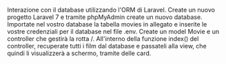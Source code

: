 Interazione con il database utilizzando l'ORM di Laravel.
Create un nuovo progetto Laravel 7 e tramite phpMyAdmin create un nuovo database. 
Importate nel vostro database la tabella movies in allegato e inserite le vostre credenziali per il database nel file .env.
Create un model Movie e un controller che gestirà la rotta /. 
All'interno della funzione index() del controller, recuperate tutti i film dal database e passateli alla view, che quindi li visualizzerà a schermo, tramite delle card.